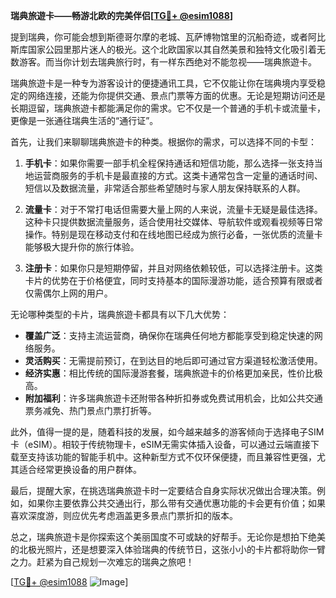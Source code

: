 **瑞典旅遊卡——畅游北欧的完美伴侣[[TG💪+ @esim1088](https://t.me/s/esim1088)]**

提到瑞典，你可能会想到斯德哥尔摩的老城、瓦萨博物馆里的沉船奇迹，或者阿比斯库国家公园里那片迷人的极光。这个北欧国家以其自然美景和独特文化吸引着无数游客。而当你计划去瑞典旅行时，有一样东西绝对不能忽视——瑞典旅遊卡。

瑞典旅遊卡是一种专为游客设计的便捷通讯工具，它不仅能让你在瑞典境内享受稳定的网络连接，还能为你提供交通、景点门票等方面的优惠。无论是短期访问还是长期逗留，瑞典旅遊卡都能满足你的需求。它不仅是一个普通的手机卡或流量卡，更像是一张通往瑞典生活的“通行证”。

首先，让我们来聊聊瑞典旅遊卡的种类。根据你的需求，可以选择不同的卡型：

1. **手机卡**：如果你需要一部手机全程保持通话和短信功能，那么选择一张支持当地运营商服务的手机卡是最直接的方式。这类卡通常包含一定量的通话时间、短信以及数据流量，非常适合那些希望随时与家人朋友保持联系的人群。
   
2. **流量卡**：对于不常打电话但需要大量上网的人来说，流量卡无疑是最佳选择。这种卡只提供数据流量服务，适合使用社交媒体、导航软件或观看视频等日常操作。特别是现在移动支付和在线地图已经成为旅行必备，一张优质的流量卡能够极大提升你的旅行体验。

3. **注册卡**：如果你只是短期停留，并且对网络依赖较低，可以选择注册卡。这类卡片的优势在于价格便宜，同时支持基本的国际漫游功能，适合预算有限或者仅需偶尔上网的用户。

无论哪种类型的卡片，瑞典旅遊卡都具有以下几大优势：
- **覆盖广泛**：支持主流运营商，确保你在瑞典任何地方都能享受到稳定快速的网络服务。
- **灵活购买**：无需提前预订，在到达目的地后即可通过官方渠道轻松激活使用。
- **经济实惠**：相比传统的国际漫游套餐，瑞典旅遊卡的价格更加亲民，性价比极高。
- **附加福利**：许多瑞典旅遊卡还附带各种折扣券或免费试用机会，比如公共交通票务减免、热门景点门票打折等。

此外，值得一提的是，随着科技的发展，如今越来越多的游客倾向于选择电子SIM卡（eSIM）。相较于传统物理卡，eSIM无需实体插入设备，可以通过云端直接下载至支持该功能的智能手机中。这种新型方式不仅环保便捷，而且兼容性更强，尤其适合经常更换设备的用户群体。

最后，提醒大家，在挑选瑞典旅遊卡时一定要结合自身实际状况做出合理决策。例如，如果你主要依靠公共交通出行，那么带有交通优惠功能的卡会更有价值；如果喜欢深度游，则应优先考虑涵盖更多景点门票折扣的版本。

总之，瑞典旅遊卡是你探索这个美丽国度不可或缺的好帮手。无论你是想拍下绝美的北极光照片，还是想要深入体验瑞典的传统节日，这张小小的卡片都将助你一臂之力。赶紧为自己规划一次难忘的瑞典之旅吧！

[[TG💪+ @esim1088](https://t.me/s/esim1088) ![Image](https://i.postimg.cc/4NQfJmqS/Snipaste-2025-05-13-00-14-12.png)]